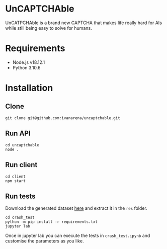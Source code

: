 # UnCAPTCHAble 

UnCATPCHAble is a brand new CAPTCHA that makes life really hard for AIs while still being easy to solve for humans.

# Requirements
- Node.js v18.12.1
- Python 3.10.6

# Installation
## Clone
```
git clone git@github.com:ivanarena/uncaptchable.git
```

## Run API 
```
cd uncaptchable
node .
```
## Run client
```
cd client
npm start
```

## Run tests

Download the generated dataset [here](https://mega.nz/file/qvRyQD5a#C36x-_8RHR7SFafeaw9wehNZTvyOVUiZW4p-lXCpSj8) and extract it in the ```res``` folder.

```
cd crash_test
python -m pip install -r requirements.txt
jupyter lab
```

Once in jupyter lab you can execute the tests in ```crash_test.ipynb``` and customise the parameters as you like.
